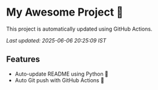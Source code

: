 # My Awesome Project 🚀

This project is automatically updated using GitHub Actions.

_Last updated: 2025-06-06 20:25:09 IST_

## Features
- Auto-update README using Python 🐍
- Auto Git push with GitHub Actions 🤖
